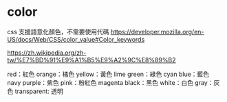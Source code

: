 # color
css 支援語意化顏色，不需要使用代碼
https://developer.mozilla.org/en-US/docs/Web/CSS/color_value#Color_keywords

https://zh.wikipedia.org/zh-tw/%E7%BD%91%E9%A1%B5%E9%A2%9C%E8%89%B2

red：紅色
orange：橘色
yellow：黃色
lime
green：綠色
cyan 
blue：藍色
navy
purple：紫色
pink：粉紅色
magenta
black：黑色
white：白色
gray：灰色
transparent: 透明



